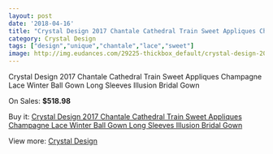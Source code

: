 ```yaml
---
layout: post
date: '2018-04-16'
title: "Crystal Design 2017 Chantale Cathedral Train Sweet Appliques Champagne Lace Winter Ball Gown Long Sleeves Illusion Bridal Gown"
category: Crystal Design 
tags: ["design","unique","chantale","lace","sweet"]
image: http://img.eudances.com/29225-thickbox_default/crystal-design-2017-chantale-cathedral-train-sweet-appliques-champagne-lace-winter-ball-gown-long-sleeves-illusion-bridal-gown.jpg
---
```

Crystal Design 2017 Chantale Cathedral Train Sweet Appliques Champagne Lace Winter Ball Gown Long Sleeves Illusion Bridal Gown

On Sales: **$518.98**
<a href="https://www.eudances.com/en/crystal-design/9511-crystal-design-2017-chantale-cathedral-train-sweet-appliques-champagne-lace-winter-ball-gown-long-sleeves-illusion-bridal-gown.html"><amp-img layout="responsive" width="600" height="600" src="//img.eudances.com/29225-thickbox_default/crystal-design-2017-chantale-cathedral-train-sweet-appliques-champagne-lace-winter-ball-gown-long-sleeves-illusion-bridal-gown.jpg" alt="Crystal Design 2017 Chantale Cathedral Train Sweet Appliques Champagne Lace Winter Ball Gown Long Sleeves Illusion Bridal Gown 0" /></a>
<a href="https://www.eudances.com/en/crystal-design/9511-crystal-design-2017-chantale-cathedral-train-sweet-appliques-champagne-lace-winter-ball-gown-long-sleeves-illusion-bridal-gown.html"><amp-img layout="responsive" width="600" height="600" src="//img.eudances.com/29235-thickbox_default/crystal-design-2017-chantale-cathedral-train-sweet-appliques-champagne-lace-winter-ball-gown-long-sleeves-illusion-bridal-gown.jpg" alt="Crystal Design 2017 Chantale Cathedral Train Sweet Appliques Champagne Lace Winter Ball Gown Long Sleeves Illusion Bridal Gown 1" /></a>
<a href="https://www.eudances.com/en/crystal-design/9511-crystal-design-2017-chantale-cathedral-train-sweet-appliques-champagne-lace-winter-ball-gown-long-sleeves-illusion-bridal-gown.html"><amp-img layout="responsive" width="600" height="600" src="//img.eudances.com/29234-thickbox_default/crystal-design-2017-chantale-cathedral-train-sweet-appliques-champagne-lace-winter-ball-gown-long-sleeves-illusion-bridal-gown.jpg" alt="Crystal Design 2017 Chantale Cathedral Train Sweet Appliques Champagne Lace Winter Ball Gown Long Sleeves Illusion Bridal Gown 2" /></a>
<a href="https://www.eudances.com/en/crystal-design/9511-crystal-design-2017-chantale-cathedral-train-sweet-appliques-champagne-lace-winter-ball-gown-long-sleeves-illusion-bridal-gown.html"><amp-img layout="responsive" width="600" height="600" src="//img.eudances.com/29233-thickbox_default/crystal-design-2017-chantale-cathedral-train-sweet-appliques-champagne-lace-winter-ball-gown-long-sleeves-illusion-bridal-gown.jpg" alt="Crystal Design 2017 Chantale Cathedral Train Sweet Appliques Champagne Lace Winter Ball Gown Long Sleeves Illusion Bridal Gown 3" /></a>
<a href="https://www.eudances.com/en/crystal-design/9511-crystal-design-2017-chantale-cathedral-train-sweet-appliques-champagne-lace-winter-ball-gown-long-sleeves-illusion-bridal-gown.html"><amp-img layout="responsive" width="600" height="600" src="//img.eudances.com/29232-thickbox_default/crystal-design-2017-chantale-cathedral-train-sweet-appliques-champagne-lace-winter-ball-gown-long-sleeves-illusion-bridal-gown.jpg" alt="Crystal Design 2017 Chantale Cathedral Train Sweet Appliques Champagne Lace Winter Ball Gown Long Sleeves Illusion Bridal Gown 4" /></a>
<a href="https://www.eudances.com/en/crystal-design/9511-crystal-design-2017-chantale-cathedral-train-sweet-appliques-champagne-lace-winter-ball-gown-long-sleeves-illusion-bridal-gown.html"><amp-img layout="responsive" width="600" height="600" src="//img.eudances.com/29231-thickbox_default/crystal-design-2017-chantale-cathedral-train-sweet-appliques-champagne-lace-winter-ball-gown-long-sleeves-illusion-bridal-gown.jpg" alt="Crystal Design 2017 Chantale Cathedral Train Sweet Appliques Champagne Lace Winter Ball Gown Long Sleeves Illusion Bridal Gown 5" /></a>
<a href="https://www.eudances.com/en/crystal-design/9511-crystal-design-2017-chantale-cathedral-train-sweet-appliques-champagne-lace-winter-ball-gown-long-sleeves-illusion-bridal-gown.html"><amp-img layout="responsive" width="600" height="600" src="//img.eudances.com/29230-thickbox_default/crystal-design-2017-chantale-cathedral-train-sweet-appliques-champagne-lace-winter-ball-gown-long-sleeves-illusion-bridal-gown.jpg" alt="Crystal Design 2017 Chantale Cathedral Train Sweet Appliques Champagne Lace Winter Ball Gown Long Sleeves Illusion Bridal Gown 6" /></a>
<a href="https://www.eudances.com/en/crystal-design/9511-crystal-design-2017-chantale-cathedral-train-sweet-appliques-champagne-lace-winter-ball-gown-long-sleeves-illusion-bridal-gown.html"><amp-img layout="responsive" width="600" height="600" src="//img.eudances.com/29229-thickbox_default/crystal-design-2017-chantale-cathedral-train-sweet-appliques-champagne-lace-winter-ball-gown-long-sleeves-illusion-bridal-gown.jpg" alt="Crystal Design 2017 Chantale Cathedral Train Sweet Appliques Champagne Lace Winter Ball Gown Long Sleeves Illusion Bridal Gown 7" /></a>
<a href="https://www.eudances.com/en/crystal-design/9511-crystal-design-2017-chantale-cathedral-train-sweet-appliques-champagne-lace-winter-ball-gown-long-sleeves-illusion-bridal-gown.html"><amp-img layout="responsive" width="600" height="600" src="//img.eudances.com/29228-thickbox_default/crystal-design-2017-chantale-cathedral-train-sweet-appliques-champagne-lace-winter-ball-gown-long-sleeves-illusion-bridal-gown.jpg" alt="Crystal Design 2017 Chantale Cathedral Train Sweet Appliques Champagne Lace Winter Ball Gown Long Sleeves Illusion Bridal Gown 8" /></a>
<a href="https://www.eudances.com/en/crystal-design/9511-crystal-design-2017-chantale-cathedral-train-sweet-appliques-champagne-lace-winter-ball-gown-long-sleeves-illusion-bridal-gown.html"><amp-img layout="responsive" width="600" height="600" src="//img.eudances.com/29227-thickbox_default/crystal-design-2017-chantale-cathedral-train-sweet-appliques-champagne-lace-winter-ball-gown-long-sleeves-illusion-bridal-gown.jpg" alt="Crystal Design 2017 Chantale Cathedral Train Sweet Appliques Champagne Lace Winter Ball Gown Long Sleeves Illusion Bridal Gown 9" /></a>
<a href="https://www.eudances.com/en/crystal-design/9511-crystal-design-2017-chantale-cathedral-train-sweet-appliques-champagne-lace-winter-ball-gown-long-sleeves-illusion-bridal-gown.html"><amp-img layout="responsive" width="600" height="600" src="//img.eudances.com/29226-thickbox_default/crystal-design-2017-chantale-cathedral-train-sweet-appliques-champagne-lace-winter-ball-gown-long-sleeves-illusion-bridal-gown.jpg" alt="Crystal Design 2017 Chantale Cathedral Train Sweet Appliques Champagne Lace Winter Ball Gown Long Sleeves Illusion Bridal Gown 10" /></a>

Buy it: [Crystal Design 2017 Chantale Cathedral Train Sweet Appliques Champagne Lace Winter Ball Gown Long Sleeves Illusion Bridal Gown](https://www.eudances.com/en/crystal-design/9511-crystal-design-2017-chantale-cathedral-train-sweet-appliques-champagne-lace-winter-ball-gown-long-sleeves-illusion-bridal-gown.html "Crystal Design 2017 Chantale Cathedral Train Sweet Appliques Champagne Lace Winter Ball Gown Long Sleeves Illusion Bridal Gown")

View more: [Crystal Design ](https://www.eudances.com/en/134-crystal-design "Crystal Design ")